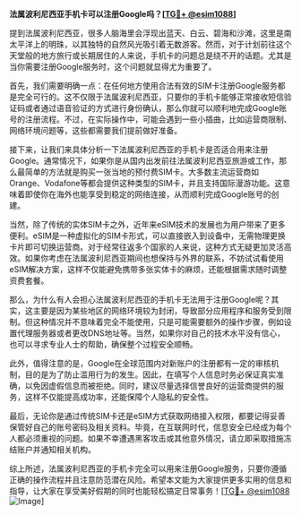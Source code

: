 **法属波利尼西亚手机卡可以注册Google吗？[[TG💪+ @esim1088](https://t.me/s/esim1088)]**

提到法属波利尼西亚，很多人脑海里会浮现出蓝天、白云、碧海和沙滩，这里是南太平洋上的明珠，以其独特的自然风光吸引着无数游客。然而，对于计划前往这个天堂般的地方旅行或长期居住的人来说，手机卡的问题总是绕不开的话题。尤其是当你需要注册Google服务时，这个问题就显得尤为重要了。

首先，我们需要明确一点：在任何地方使用合法有效的SIM卡注册Google服务都是完全可行的。这不仅限于法属波利尼西亚，只要你的手机卡能够正常接收短信验证码或者通过语音验证的方式进行身份确认，那么你就可以顺利地完成Google账号的注册流程。不过，在实际操作中，可能会遇到一些小插曲，比如运营商限制、网络环境问题等，这些都需要我们提前做好准备。

接下来，让我们来具体分析一下法属波利尼西亚的手机卡是否适合用来注册Google。通常情况下，如果你是从国内出发前往法属波利尼西亚旅游或工作，那么最简单的方法就是购买一张当地的预付费SIM卡。大多数主流运营商如Orange、Vodafone等都会提供这种类型的SIM卡，并且支持国际漫游功能。这意味着即使你在海外也能享受到稳定的网络连接，从而顺利完成Google账号的创建。

当然，除了传统的实体SIM卡之外，近年来eSIM技术的发展也为用户带来了更多便利。eSIM是一种虚拟化的SIM卡形式，可以直接嵌入到设备中，无需物理更换卡片即可切换运营商。对于经常往返多个国家的人来说，这种方式无疑更加灵活高效。如果你考虑在法属波利尼西亚期间也想保持与外界的联系，不妨试试看使用eSIM解决方案，这样不仅能避免携带多张实体卡的麻烦，还能根据需求随时调整资费套餐。

那么，为什么有人会担心法属波利尼西亚的手机卡无法用于注册Google呢？其实，这主要是因为某些地区的网络环境较为封闭，导致部分应用程序和服务受到限制。但这种情况并不意味着完全不能使用，只是可能需要额外的操作步骤，例如设置代理服务器或者更改DNS地址等。当然，如果你对自己的技术水平没有信心，也可以寻求专业人士的帮助，确保整个过程安全顺畅。

此外，值得注意的是，Google在全球范围内对新账户的注册都有一定的审核机制，目的是为了防止滥用行为的发生。因此，在填写个人信息时务必保证真实准确，以免因虚假信息而被拒绝。同时，建议尽量选择信誉良好的运营商提供的服务，这样不仅能提高成功率，还能保障个人隐私的安全性。

最后，无论你是通过传统SIM卡还是eSIM方式获取网络接入权限，都要记得妥善保管好自己的账号密码及相关资料。毕竟，在互联网时代，信息安全已经成为每个人都必须重视的问题。如果不幸遭遇黑客攻击或其他意外情况，请立即采取措施冻结账户并通知相关机构。

综上所述，法属波利尼西亚的手机卡完全可以用来注册Google服务，只要你遵循正确的操作流程并且注意防范潜在风险。希望本文能为大家提供更多实用的信息和指导，让大家在享受美好假期的同时也能轻松搞定日常事务！[[TG💪+ @esim1088](https://t.me/s/esim1088) ![Image](https://i.postimg.cc/4NQfJmqS/Snipaste-2025-05-13-00-14-12.png)]